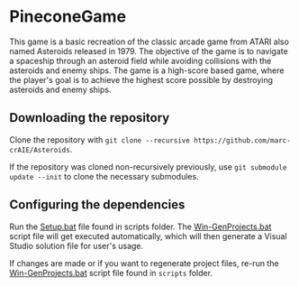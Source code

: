 # PineconeGame

This game is a basic recreation of the classic arcade game from ATARI also named Asteroids released in 1979. The objective of the game is to navigate a spaceship through an asteroid field while avoiding collisions with the asteroids and enemy ships. The game is a high-score based game, where the player's goal is to achieve the highest score possible by destroying asteroids and enemy ships.

## Downloading the repository

Clone the repository with `git clone --recursive https://github.com/marc-crAIE/Asteroids`.

If the repository was cloned non-recursively previously, use `git submodule update --init` to clone the necessary submodules.

## Configuring the dependencies

Run the [Setup.bat](/scripts/Setup.bat) file found in scripts folder.
The [Win-GenProjects.bat](/scripts/Win-GenProjects.bat) script file will get executed automatically, which will then generate a Visual Studio solution file for user's usage.

If changes are made or if you want to regenerate project files, re-run the [Win-GenProjects.bat](/scripts/Win-GenProjects.bat) script file found in `scripts` folder.
